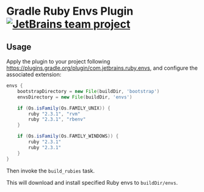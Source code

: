 Gradle Ruby Envs Plugin [![JetBrains team project](https://jb.gg/badges/team.svg)](https://confluence.jetbrains.com/display/ALL/JetBrains+on+GitHub)
========================


Usage
-----
                                                
Apply the plugin to your project following
https://plugins.gradle.org/plugin/com.jetbrains.ruby.envs,
and configure the associated extension:

```gradle
envs {
    bootstrapDirectory = new File(buildDir, 'bootstrap')
    envsDirectory = new File(buildDir, 'envs')

    if (Os.isFamily(Os.FAMILY_UNIX)) {
        ruby "2.3.1", "rvm"
        ruby "2.3.1", "rbenv"
    }

    if (Os.isFamily(Os.FAMILY_WINDOWS)) {
        ruby "2.3.1"
        ruby "2.3.1"
    }
}
```

Then invoke the `build_rubies` task. 

This will download and install specified Ruby envs to `buildDir/envs`.
